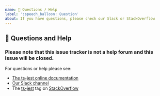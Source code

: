 ```yaml
---
name: 💬 Questions / Help
label: ':speech_balloon: Question'
about: If you have questions, please check our Slack or StackOverflow
---
```


## 💬 Questions and Help

### Please note that this issue tracker is not a help forum and this issue will be closed.

For questions or help please see:

- [The ts-jest online documentation](https://kulshekhar.github.io/ts-jest)
- [Our Slack channel](https://bit.ly/3bRHFPQ)
- The [ts-jest](https://stackoverflow.com/questions/tagged/ts-jest) tag on [StackOverflow](https://stackoverflow.com/questions/ask)
